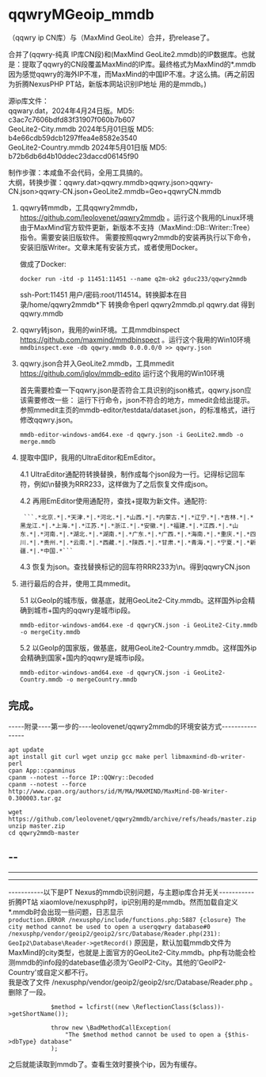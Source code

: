 # qqwryMGeoip_mmdb
（qqwry ip CN库）与（MaxMind GeoLite）合并，扔release了。

  合并了(qqwry-纯真 IP库CN段)和(MaxMind GeoLite2.mmdb)的IP数据库。也就是：提取了qqwry的CN段覆盖MaxMind的IP库。最终格式为MaxMind的*.mmdb  
因为感觉qqwry的海外IP不准，而MaxMind的中国IP不准。才这么搞。(再之前因为折腾NexusPHP PT站，新版本网站识别IP地址 用的是mmdb。)

源ip库文件：  
qqwary.dat，2024年4月24日版。MD5: c3ac7c7606bdfd83f31907f060b7b607  
GeoLite2-City.mmdb 2024年5月01日版 MD5: b4e66cdb59dcb1297ffea4e8582e3540  
GeoLite2-Country.mmdb 2024年5月01日版 MD5: b72b6db6d4b10ddec23daccd06145f90  

制作步骤：本咸鱼不会代码，全用工具搞的。  
大纲，转换步骤：qqwry.dat>qqwry.mmdb>qqwry.json>qqwry-CN.json>qqwry-CN.json+GeoLite2.mmdb=Geo+qqwryCN.mmdb

1. qqwry转mmdb，工具qqwry2mmdb，https://github.com/leolovenet/qqwry2mmdb 。运行这个我用的Linux环境
   由于MaxMind官方软件更新，新版本不支持（MaxMind::DB::Writer::Tree）指令。需要安装旧版软件。
   需要按照qqwry2mmdb的安装再执行以下命令，安装旧版Writer。文章末尾有安装方式，或者使用Docker。

   做成了Docker:
   ```
   docker run -itd -p 11451:11451 --name q2m-ok2 gduc233/qqwry2mmdb
   ``` 
   ssh-Port:11451 用户/密码:root/114514。转换脚本在目录/home/qqwry2mmdb*下
   转换命令perl qqwry2mmdb.pl qqwry.dat
得到qqwry.mmdb
  
3. qqwry转json，我用的win环境。工具mmdbinspect  https://github.com/maxmind/mmdbinspect 。运行这个我用的Win10环境
  ```mmdbinspect.exe -db qqwry.mmdb 0.0.0.0/0 >> qqwry.json```

4. qqwry.json合并入GeoLite2.mmdb，工具mmedit https://github.com/iglov/mmdb-edito  运行这个我用的Win10环境

    首先需要检查一下qqwry.json是否符合工具识别的json格式，qqwry.json应该需要修改一些：
    运行下行命令，json不符合的地方，mmedit会给出提示。参照mmedit主页的mmdb-editor/testdata/dataset.json，的标准格式，进行修改qqwry.json。
  
    ```mmdb-editor-windows-amd64.exe -d qqwry.json -i GeoLite2.mmdb -o merge.mmdb```
  
  4. 提取中国IP，我用的UltraEditor和EmEditor。
  
     4.1 UltraEditor通配符转换替换，制作成每个json段为一行。记得标记回车符，例如\n替换为RRR233，这样做为了之后恢复文件成json。
     
     4.2 再用EmEditor使用通配符，查找+提取为新文件。通配符:
     
          ```.*北京.*|.*天津.*|.*河北.*|.*山西.*|.*内蒙古.*|.*辽宁.*|.*吉林.*|.*黑龙江.*|.*上海.*|.*江苏.*|.*浙江.*|.*安徽.*|.*福建.*|.*江西.*|.*山东.*|.*河南.*|.*湖北.*|.*湖南.*|.*广东.*|.*广西.*|.*海南.*|.*重庆.*|.*四川.*|.*贵州.*|.*云南.*|.*西藏.*|.*陕西.*|.*甘肃.*|.*青海.*|.*宁夏.*|.*新疆.*|.*中国.*```
     
     4.3 恢复为json。查找替换标记的回车符RRR233为\n。得到qqwryCN.json

  6. 进行最后的合并，使用工具mmedit。
     

     5.1 以GeoIp的城市版，做基底，就用GeoLite2-City.mmdb。这样国外ip会精确到城市+国内的qqwry是城市ip段。
     
        ```mmdb-editor-windows-amd64.exe -d qqwryCN.json -i GeoLite2-City.mmdb -o mergeCity.mmdb```
   
     5.2 以GeoIp的国家版，做基底，就用GeoLite2-Country.mmdb。这样国外ip会精确到国家+国内的qqwry是城市ip段。
     
        ```mmdb-editor-windows-amd64.exe -d qqwryCN.json -i GeoLite2-Country.mmdb -o mergeCountry.mmdb```

完成。
-    
-----附录----第一步的----leolovenet/qqwry2mmdb的环境安装方式----------------
```
apt update
apt install git curl wget unzip gcc make perl libmaxmind-db-writer-perl 
cpan App::cpanminus
cpanm --notest --force IP::QQWry::Decoded
cpanm --notest --force http://www.cpan.org/authors/id/M/MA/MAXMIND/MaxMind-DB-Writer-0.300003.tar.gz

wget https://github.com/leolovenet/qqwry2mmdb/archive/refs/heads/master.zip
unzip master.zip
cd qqwry2mmdb-master
```
--  
---  
----  
-----  
             
-----------以下是PT Nexus的mmdb识别问题，与主题ip库合并无关-----------
折腾PT站 xiaomlove/nexusphp时，ip识别用的是mmdb。然而加载自定义*.mmdb时会出现一些问题，日志显示  
```production.ERROR /nexusphp/include/functions.php:5887 {closure} The city method cannot be used to open a userqqwry database#0 /nexusphp/vendor/geoip2/geoip2/src/Database/Reader.php(231): GeoIp2\Database\Reader->getRecord()```
原因是，默认加载mmdb文件为MaxMind的city类型，也就是上面官方的GeoLite2-City.mmdb。php有功能会检测mmdb的info段的datebase值必须为'GeoIP2-City。其他的'GeoIP2-Country'或自定义都不行。  
我是改了文件 /nexusphp/vendor/geoip2/geoip2/src/Database/Reader.php 。删除了一段。
```
            $method = lcfirst((new \ReflectionClass($class))->getShortName());

            throw new \BadMethodCallException(
                "The $method method cannot be used to open a {$this->dbType} database"
            );
```
之后就能读取到mmdb了。查看生效时要换个ip，因为有缓存。  



      



